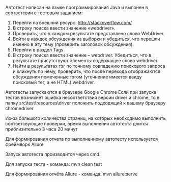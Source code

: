 Автотест написан на языке программирования Java и выпонен в соответсвии с тестовым заданием:
1) Перейти на внешний ресурс: http://stackoverflow.com/
2) В строку поиска ввести значение «webdriver».
3) Проверить, что в каждом результате представлено слово WebDriver.
4) Войти в каждое обсуждения из выборки и убедиться, что перешли именно в эту тему (проверить заголовок обсуждения).
5) Перейти в раздел Tags
6) В строку поиска ввести значение – webdriver. Убедиться, что в результате присутствуют элементы содержащее слово webdriver.
7) Найти в результатах тэг по точному совпадению поискового запроса и кликнуть по нему, проверить, что после перехода отображаются обсуждения помеченные тэгом (уточнение имеется ввиду поисковый тег, а не HTML) webdriver.

Автотесты запускаются в браузере Google Chrome
Если при запуске тестов возникнет ошибка несоответствия версии driver и chrome, 
то в папку src\test\resources\driver положить подходящий к вашему браузеру chromedriver

Из-за большого количества страниц, на которых необходимо выполнить соответсвующие проверки, время выполнения автотеста длится приблизительно 3 часа 20 минут

Для формирования отчета по выполненному автотесту используется фреймворк Allure

Запуск автотеста производится через cmd.

Для запуска теста - команда:
mvn clean test

Для формирования отчёта Allure - команда:
mvn allure:serve
